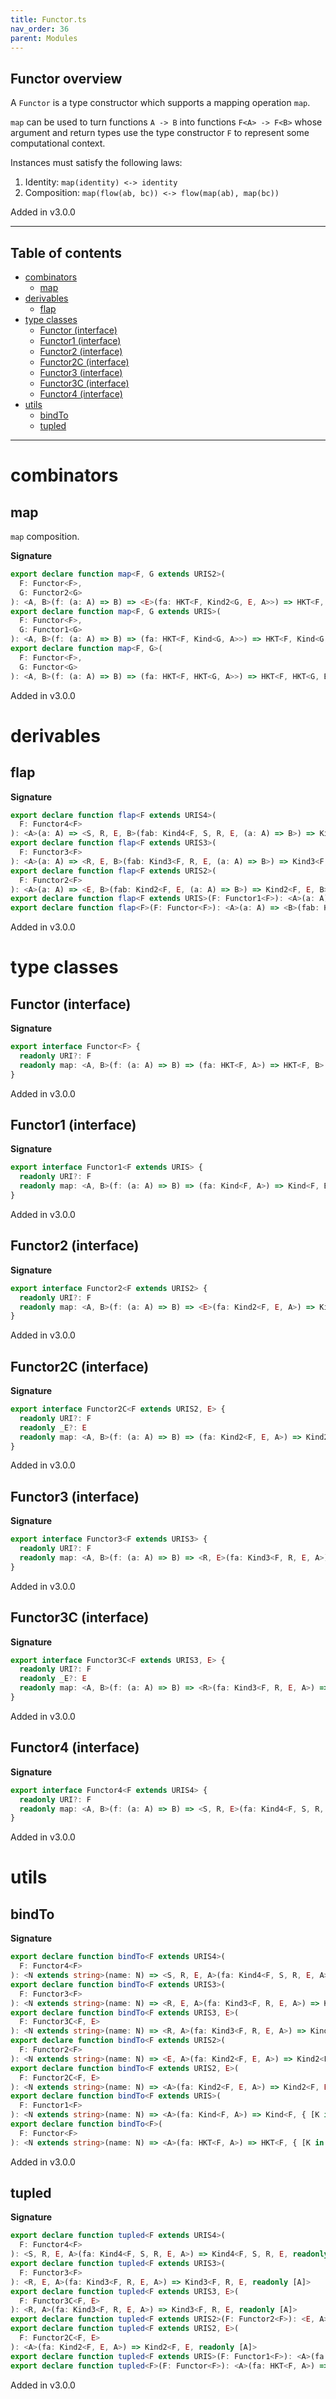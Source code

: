 ```yaml
---
title: Functor.ts
nav_order: 36
parent: Modules
---
```


## Functor overview

A `Functor` is a type constructor which supports a mapping operation `map`.

`map` can be used to turn functions `A -> B` into functions `F<A> -> F<B>` whose argument and return types use the type
constructor `F` to represent some computational context.

Instances must satisfy the following laws:

1. Identity: `map(identity) <-> identity`
2. Composition: `map(flow(ab, bc)) <-> flow(map(ab), map(bc))`

Added in v3.0.0

---

<h2 class="text-delta">Table of contents</h2>

- [combinators](#combinators)
  - [map](#map)
- [derivables](#derivables)
  - [flap](#flap)
- [type classes](#type-classes)
  - [Functor (interface)](#functor-interface)
  - [Functor1 (interface)](#functor1-interface)
  - [Functor2 (interface)](#functor2-interface)
  - [Functor2C (interface)](#functor2c-interface)
  - [Functor3 (interface)](#functor3-interface)
  - [Functor3C (interface)](#functor3c-interface)
  - [Functor4 (interface)](#functor4-interface)
- [utils](#utils)
  - [bindTo](#bindto)
  - [tupled](#tupled)

---

# combinators

## map

`map` composition.

**Signature**

```ts
export declare function map<F, G extends URIS2>(
  F: Functor<F>,
  G: Functor2<G>
): <A, B>(f: (a: A) => B) => <E>(fa: HKT<F, Kind2<G, E, A>>) => HKT<F, Kind2<G, E, B>>
export declare function map<F, G extends URIS>(
  F: Functor<F>,
  G: Functor1<G>
): <A, B>(f: (a: A) => B) => (fa: HKT<F, Kind<G, A>>) => HKT<F, Kind<G, B>>
export declare function map<F, G>(
  F: Functor<F>,
  G: Functor<G>
): <A, B>(f: (a: A) => B) => (fa: HKT<F, HKT<G, A>>) => HKT<F, HKT<G, B>>
```

Added in v3.0.0

# derivables

## flap

**Signature**

```ts
export declare function flap<F extends URIS4>(
  F: Functor4<F>
): <A>(a: A) => <S, R, E, B>(fab: Kind4<F, S, R, E, (a: A) => B>) => Kind4<F, S, R, E, B>
export declare function flap<F extends URIS3>(
  F: Functor3<F>
): <A>(a: A) => <R, E, B>(fab: Kind3<F, R, E, (a: A) => B>) => Kind3<F, R, E, B>
export declare function flap<F extends URIS2>(
  F: Functor2<F>
): <A>(a: A) => <E, B>(fab: Kind2<F, E, (a: A) => B>) => Kind2<F, E, B>
export declare function flap<F extends URIS>(F: Functor1<F>): <A>(a: A) => <B>(fab: Kind<F, (a: A) => B>) => Kind<F, B>
export declare function flap<F>(F: Functor<F>): <A>(a: A) => <B>(fab: HKT<F, (a: A) => B>) => HKT<F, B>
```

Added in v3.0.0

# type classes

## Functor (interface)

**Signature**

```ts
export interface Functor<F> {
  readonly URI?: F
  readonly map: <A, B>(f: (a: A) => B) => (fa: HKT<F, A>) => HKT<F, B>
}
```

Added in v3.0.0

## Functor1 (interface)

**Signature**

```ts
export interface Functor1<F extends URIS> {
  readonly URI?: F
  readonly map: <A, B>(f: (a: A) => B) => (fa: Kind<F, A>) => Kind<F, B>
}
```

Added in v3.0.0

## Functor2 (interface)

**Signature**

```ts
export interface Functor2<F extends URIS2> {
  readonly URI?: F
  readonly map: <A, B>(f: (a: A) => B) => <E>(fa: Kind2<F, E, A>) => Kind2<F, E, B>
}
```

Added in v3.0.0

## Functor2C (interface)

**Signature**

```ts
export interface Functor2C<F extends URIS2, E> {
  readonly URI?: F
  readonly _E?: E
  readonly map: <A, B>(f: (a: A) => B) => (fa: Kind2<F, E, A>) => Kind2<F, E, B>
}
```

Added in v3.0.0

## Functor3 (interface)

**Signature**

```ts
export interface Functor3<F extends URIS3> {
  readonly URI?: F
  readonly map: <A, B>(f: (a: A) => B) => <R, E>(fa: Kind3<F, R, E, A>) => Kind3<F, R, E, B>
}
```

Added in v3.0.0

## Functor3C (interface)

**Signature**

```ts
export interface Functor3C<F extends URIS3, E> {
  readonly URI?: F
  readonly _E?: E
  readonly map: <A, B>(f: (a: A) => B) => <R>(fa: Kind3<F, R, E, A>) => Kind3<F, R, E, B>
}
```

Added in v3.0.0

## Functor4 (interface)

**Signature**

```ts
export interface Functor4<F extends URIS4> {
  readonly URI?: F
  readonly map: <A, B>(f: (a: A) => B) => <S, R, E>(fa: Kind4<F, S, R, E, A>) => Kind4<F, S, R, E, B>
}
```

Added in v3.0.0

# utils

## bindTo

**Signature**

```ts
export declare function bindTo<F extends URIS4>(
  F: Functor4<F>
): <N extends string>(name: N) => <S, R, E, A>(fa: Kind4<F, S, R, E, A>) => Kind4<F, S, R, E, { [K in N]: A }>
export declare function bindTo<F extends URIS3>(
  F: Functor3<F>
): <N extends string>(name: N) => <R, E, A>(fa: Kind3<F, R, E, A>) => Kind3<F, R, E, { [K in N]: A }>
export declare function bindTo<F extends URIS3, E>(
  F: Functor3C<F, E>
): <N extends string>(name: N) => <R, A>(fa: Kind3<F, R, E, A>) => Kind3<F, R, E, { [K in N]: A }>
export declare function bindTo<F extends URIS2>(
  F: Functor2<F>
): <N extends string>(name: N) => <E, A>(fa: Kind2<F, E, A>) => Kind2<F, E, { [K in N]: A }>
export declare function bindTo<F extends URIS2, E>(
  F: Functor2C<F, E>
): <N extends string>(name: N) => <A>(fa: Kind2<F, E, A>) => Kind2<F, E, { [K in N]: A }>
export declare function bindTo<F extends URIS>(
  F: Functor1<F>
): <N extends string>(name: N) => <A>(fa: Kind<F, A>) => Kind<F, { [K in N]: A }>
export declare function bindTo<F>(
  F: Functor<F>
): <N extends string>(name: N) => <A>(fa: HKT<F, A>) => HKT<F, { [K in N]: A }>
```

Added in v3.0.0

## tupled

**Signature**

```ts
export declare function tupled<F extends URIS4>(
  F: Functor4<F>
): <S, R, E, A>(fa: Kind4<F, S, R, E, A>) => Kind4<F, S, R, E, readonly [A]>
export declare function tupled<F extends URIS3>(
  F: Functor3<F>
): <R, E, A>(fa: Kind3<F, R, E, A>) => Kind3<F, R, E, readonly [A]>
export declare function tupled<F extends URIS3, E>(
  F: Functor3C<F, E>
): <R, A>(fa: Kind3<F, R, E, A>) => Kind3<F, R, E, readonly [A]>
export declare function tupled<F extends URIS2>(F: Functor2<F>): <E, A>(fa: Kind2<F, E, A>) => Kind2<F, E, readonly [A]>
export declare function tupled<F extends URIS2, E>(
  F: Functor2C<F, E>
): <A>(fa: Kind2<F, E, A>) => Kind2<F, E, readonly [A]>
export declare function tupled<F extends URIS>(F: Functor1<F>): <A>(fa: Kind<F, A>) => Kind<F, readonly [A]>
export declare function tupled<F>(F: Functor<F>): <A>(fa: HKT<F, A>) => HKT<F, readonly [A]>
```

Added in v3.0.0

